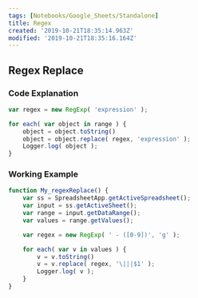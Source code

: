 ```yaml
---
tags: [Notebooks/Google_Sheets/Standalone]
title: Regex
created: '2019-10-21T18:35:14.963Z'
modified: '2019-10-21T18:35:16.164Z'
---
```


## Regex Replace

### Code Explanation

``` javascript
var regex = new RegExp( 'expression' );

for each( var object in range ) {
    object = object.toString()
    object = object.replace( regex, 'expression' );
    Logger.log( object );
}
```

### Working Example

``` javascript
function My_regexReplace() {
    var ss = SpreadsheetApp.getActiveSpreadsheet();
    var input = ss.getActiveSheet();
    var range = input.getDataRange();
    var values = range.getValues();

    var regex = new RegExp( ' - ([0-9])', 'g' );

    for each( var v in values ) {
        v = v.toString()
        v = v.replace( regex, '\|||$1' );
        Logger.log( v );
    }
}
```